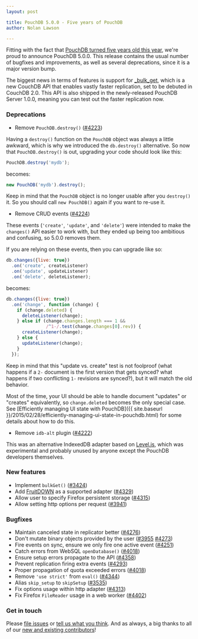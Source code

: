 ```yaml
---
layout: post

title: PouchDB 5.0.0 - Five years of PouchDB
author: Nolan Lawson

---
```


Fitting with the fact that [PouchDB turned five years old this year](https://github.com/pouchdb/pouchdb/commit/d600081962d3f54b410e5cfcf78cd413ad94abb9), we're proud to announce PouchDB 5.0.0. This release contains the usual number of bugfixes and improvements, as well as several deprecations, since it is a major version bump.

The biggest news in terms of features is support for [\_bulk\_get](https://mail-archives.apache.org/mod_mbox/couchdb-dev/201509.mbox/%3CCA%2BvSmEYjimR3emsgHOTkNqdBcN_Rvh-V9gQZtDBVAEEcMO1TQQ%40mail.gmail.com%3E), which is a new CouchDB API that enables vastly faster replication, set to be debuted in CouchDB 2.0. This API is also shipped in the newly-released PouchDB Server 1.0.0, meaning you can test out the faster replication now.

### Deprecations

* Remove `PouchDB.destroy()` ([#4223](http://github.com/pouchdb/pouchdb/issues/4223))

Having a `destroy()` function on the `PouchDB` object was always a little awkward, which is why we introduced the `db.destroy()` alternative. So now that `PouchDB.destroy()` is out, upgrading your code should look like this:

```js
PouchDB.destroy('mydb');
```

becomes:

```js
new PouchDB('mydb').destroy();
```

Keep in mind that the `PouchDB` object is no longer usable after you `destroy()` it. So you should call `new PouchDB()` again if you want to re-use it.

* Remove CRUD events ([#4224](http://github.com/pouchdb/pouchdb/issues/4224))

These events (`'create'`, `'update'`, and `'delete'`) were intended to make the `changes()` API easier to work with, but they ended up being too ambitious and confusing, so 5.0.0 removes them.

If you are relying on these events, then you can upgrade like so:

```js
db.changes({live: true})
  .on('create', createListener)
  .on('update', updateListener)
  .on('delete', deleteListener);
```

becomes:


```js
db.changes({live: true})
  .on('change', function (change) {
    if (change.deleted) {
      deleteListener(change);
    } else if (change.changes.length === 1 &&
               /^1-/.test(change.changes[0].rev)) {
      createListener(change);
    } else {
      updateListener(change);
    }
  });
```

Keep in mind that this "update vs. create" test is not foolproof (what happens if a `2-` document is the first version that gets synced? what happens if two conflicting `1-` revisions are synced?), but it will match the old behavior.

Most of the time, your UI should be able to handle document "updates" or "creates" equivalently, so `change.deleted` becomes the only special case. See [Efficiently managing UI state with PouchDB]({{ site.baseurl }}/2015/02/28/efficiently-managing-ui-state-in-pouchdb.html) for some details about how to do this.

* Remove `idb-alt` plugin ([#4222](http://github.com/pouchdb/pouchdb/issues/4222))

This was an alternative IndexedDB adapter based on [Level.js](https://github.com/maxogden/level.js), which was experimental and probably unused by anyone except the PouchDB developers themselves.

### New features

* Implement `bulkGet()` ([#3424](http://github.com/pouchdb/pouchdb/issues/3424))
* Add [FruitDOWN](https://github.com/nolanlawson/fruitdown) as a supported adapter ([#4329](http://github.com/pouchdb/pouchdb/issues/4329))
* Allow user to specify Firefox persistent storage ([#4315](http://github.com/pouchdb/pouchdb/issues/4315))
* Allow setting http options per request ([#3941](http://github.com/pouchdb/pouchdb/issues/3941))

### Bugfixes

* Maintain canceled state in replicator better ([#4276](http://github.com/pouchdb/pouchdb/issues/4276))
* Don't mutate binary objects provided by the user ([#3955](http://github.com/pouchdb/pouchdb/issues/3955) [#4273](http://github.com/pouchdb/pouchdb/issues/4273))
* Fire events on sync, ensure we only fire one active event ([#4251](http://github.com/pouchdb/pouchdb/issues/4251))
* Catch errors from WebSQL `openDatabase()` ([#4018](http://github.com/pouchdb/pouchdb/issues/4018))
* Ensure setup errors propagate to the API ([#4358](http://github.com/pouchdb/pouchdb/issues/4358))
* Prevent replication firing extra events ([#4293](http://github.com/pouchdb/pouchdb/issues/4293))
* Proper propagation of quota exceeded errors ([#4018](http://github.com/pouchdb/pouchdb/issues/4018))
* Remove `'use strict'` from `eval()` ([#4344](http://github.com/pouchdb/pouchdb/issues/4344))
* Alias `skip_setup` to `skipSetup` ([#3535](http://github.com/pouchdb/pouchdb/issues/3535))
* Fix options usage within http adapter ([#4313](http://github.com/pouchdb/pouchdb/issues/4313))
* Fix Firefox `FileReader` usage in a web worker ([#4402](http://github.com/pouchdb/pouchdb/issues/4402))

### Get in touch

Please [file issues](https://github.com/pouchdb/pouchdb/issues) or [tell us what you think](https://github.com/pouchdb/pouchdb/blob/master/CONTRIBUTING.md#get-in-touch). And as always, a big thanks to all of our [new and existing contributors](https://github.com/pouchdb/pouchdb/graphs/contributors)!

